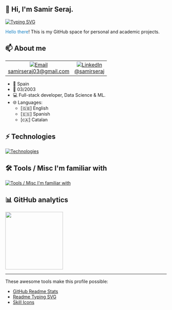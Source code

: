 ## 👋 Hi, I'm Samir Seraj. 

[![Typing SVG](https://readme-typing-svg.demolab.com?font=Poppins&weight=600&pause=1000&color=619EF7&random=false&width=450&height=30&lines=Full-stack+Developer;Passionate+about+Frontend;Always+learning+and+improving)](https://git.io/typing-svg)

<span style="color: #1982c4">Hello there</span>! This is my GitHub space for personal and academic projects.

## 📫 About me	

<table>
  <tr>
    <td align="center">
      <a href="mailto:samirseraj03@gmail.com" target="_blank">
        <img src="https://img.icons8.com/material-outlined/24/619ef7/email.png" alt="Email"/>
        <br/>
        samirseraj03@gmail.com
      </a>
    </td>
    <td align="center">
      <a href="https://www.linkedin.com/in/samirseraj" target="_blank">
        <img src="https://img.icons8.com/material-outlined/24/619ef7/linkedin.png" alt="LinkedIn"/>
        <br/>
        @samirseraj
      </a>
    </td>
  </tr>
</table>

- 📍 Spain
- 🎂 03/2003
- 💻 Full-stack developer, Data Science & ML.
- 🌐 Languages:
  - [🇬🇧] English
  - [🇪🇸] Spanish
  - [c🇦] Catalan

## ⚡ Technologies 

[![Technologies](https://skillicons.dev/icons?i=html,css,angular,bootstrap,tailwind,jquery,js,ts,cs,py,php,laravel,nodejs,express,docker,git,npm,mysql,mongodb,postgres&perline=10)](https://skillicons.dev)

## 🛠 Tools / Misc I'm familiar with

[![Tools / Misc I'm familiar with](https://skillicons.dev/icons?i=vscode,visualstudio,figma,bash,powershell,codepen,linux,debian,ubuntu,windows,github,md,notion,postman,stackoverflow,svg,webflow&perline=10)](https://skillicons.dev)

## 📊 GitHub analytics

<img height="180em" src="https://github-readme-stats-eight-theta.vercel.app/api/top-langs/?username=samirseraj03&layout=compact&langs_count=8&theme=algolia"/>

---
These awesome tools make this profile possible:

- [GitHub Readme Stats](https://github.com/anuraghazra/github-readme-stats)
- [Readme Typing SVG](https://github.com/DenverCoder1/readme-typing-svg)
- [Skill Icons](https://github.com/tandpfun/skill-icons)

